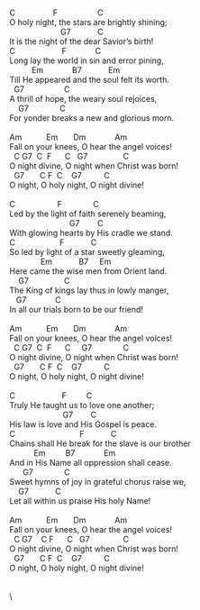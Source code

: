 \
C&nbsp;&nbsp;&nbsp;&nbsp;&nbsp;&nbsp;&nbsp;&nbsp;&nbsp;&nbsp;&nbsp;&nbsp;&nbsp;&nbsp;&nbsp;&nbsp;&nbsp;F&nbsp;&nbsp;&nbsp;&nbsp;&nbsp;&nbsp;&nbsp;&nbsp;&nbsp;&nbsp;&nbsp;&nbsp;&nbsp;&nbsp;&nbsp;&nbsp;&nbsp;&nbsp;C\
O&nbsp;holy&nbsp;night,&nbsp;the&nbsp;stars&nbsp;are&nbsp;brightly&nbsp;shining;\
&nbsp;&nbsp;&nbsp;&nbsp;&nbsp;&nbsp;&nbsp;&nbsp;&nbsp;&nbsp;&nbsp;&nbsp;&nbsp;&nbsp;&nbsp;&nbsp;&nbsp;&nbsp;&nbsp;&nbsp;&nbsp;&nbsp;&nbsp;G7&nbsp;&nbsp;&nbsp;&nbsp;&nbsp;&nbsp;&nbsp;&nbsp;&nbsp;&nbsp;&nbsp;&nbsp;C\
It&nbsp;is&nbsp;the&nbsp;night&nbsp;of&nbsp;the&nbsp;dear&nbsp;Savior’s&nbsp;birth!\
C&nbsp;&nbsp;&nbsp;&nbsp;&nbsp;&nbsp;&nbsp;&nbsp;&nbsp;&nbsp;&nbsp;&nbsp;&nbsp;&nbsp;&nbsp;&nbsp;&nbsp;&nbsp;&nbsp;&nbsp;&nbsp;F&nbsp;&nbsp;&nbsp;&nbsp;&nbsp;&nbsp;&nbsp;&nbsp;&nbsp;&nbsp;&nbsp;&nbsp;&nbsp;C\
Long&nbsp;lay&nbsp;the&nbsp;world&nbsp;in&nbsp;sin&nbsp;and&nbsp;error&nbsp;pining,\
&nbsp;&nbsp;&nbsp;&nbsp;&nbsp;&nbsp;&nbsp;&nbsp;&nbsp;&nbsp;Em&nbsp;&nbsp;&nbsp;&nbsp;&nbsp;&nbsp;&nbsp;&nbsp;&nbsp;&nbsp;&nbsp;&nbsp;&nbsp;B7&nbsp;&nbsp;&nbsp;&nbsp;&nbsp;&nbsp;&nbsp;&nbsp;&nbsp;&nbsp;&nbsp;&nbsp;Em\
Till&nbsp;He&nbsp;appeared&nbsp;and&nbsp;the&nbsp;soul&nbsp;felt&nbsp;its&nbsp;worth.\
&nbsp;&nbsp;G7&nbsp;&nbsp;&nbsp;&nbsp;&nbsp;&nbsp;&nbsp;&nbsp;&nbsp;&nbsp;&nbsp;&nbsp;&nbsp;&nbsp;&nbsp;&nbsp;&nbsp;&nbsp;C&nbsp;&nbsp;&nbsp;&nbsp;&nbsp;&nbsp;&nbsp;&nbsp;&nbsp;&nbsp;&nbsp;&nbsp;\
A&nbsp;thrill&nbsp;of&nbsp;hope,&nbsp;the&nbsp;weary&nbsp;soul&nbsp;rejoices,\
&nbsp;&nbsp;&nbsp;&nbsp;G7&nbsp;&nbsp;&nbsp;&nbsp;&nbsp;&nbsp;&nbsp;&nbsp;&nbsp;&nbsp;&nbsp;&nbsp;&nbsp;&nbsp;C&nbsp;&nbsp;&nbsp;&nbsp;&nbsp;&nbsp;&nbsp;&nbsp;&nbsp;&nbsp;&nbsp;&nbsp;&nbsp;&nbsp;&nbsp;&nbsp;\
For&nbsp;yonder&nbsp;breaks&nbsp;a&nbsp;new&nbsp;and&nbsp;glorious&nbsp;morn.\
\
Am&nbsp;&nbsp;&nbsp;&nbsp;&nbsp;&nbsp;&nbsp;&nbsp;&nbsp;&nbsp;&nbsp;Em&nbsp;&nbsp;&nbsp;&nbsp;&nbsp;&nbsp;&nbsp;Dm&nbsp;&nbsp;&nbsp;&nbsp;&nbsp;&nbsp;&nbsp;&nbsp;&nbsp;&nbsp;&nbsp;&nbsp;&nbsp;Am\
Fall&nbsp;on&nbsp;your&nbsp;knees,&nbsp;O&nbsp;hear&nbsp;the&nbsp;angel&nbsp;voices!\
&nbsp;&nbsp;C&nbsp;G7&nbsp;&nbsp;C&nbsp;&nbsp;F&nbsp;&nbsp;&nbsp;&nbsp;&nbsp;&nbsp;C&nbsp;&nbsp;&nbsp;G7&nbsp;&nbsp;&nbsp;&nbsp;&nbsp;&nbsp;&nbsp;&nbsp;&nbsp;&nbsp;&nbsp;&nbsp;&nbsp;&nbsp;&nbsp;&nbsp;C\
O&nbsp;night&nbsp;divine,&nbsp;O&nbsp;night&nbsp;when&nbsp;Christ&nbsp;was&nbsp;born!\
&nbsp;&nbsp;G7&nbsp;&nbsp;&nbsp;&nbsp;&nbsp;&nbsp;&nbsp;C&nbsp;F&nbsp;&nbsp;C&nbsp;&nbsp;&nbsp;&nbsp;G7&nbsp;&nbsp;&nbsp;&nbsp;&nbsp;&nbsp;&nbsp;&nbsp;&nbsp;&nbsp;C\
O&nbsp;night,&nbsp;O&nbsp;holy&nbsp;night,&nbsp;O&nbsp;night&nbsp;divine!\
\
C&nbsp;&nbsp;&nbsp;&nbsp;&nbsp;&nbsp;&nbsp;&nbsp;&nbsp;&nbsp;&nbsp;&nbsp;&nbsp;&nbsp;&nbsp;&nbsp;&nbsp;&nbsp;&nbsp;F&nbsp;&nbsp;&nbsp;&nbsp;&nbsp;&nbsp;&nbsp;&nbsp;&nbsp;&nbsp;&nbsp;&nbsp;&nbsp;&nbsp;C\
Led&nbsp;by&nbsp;the&nbsp;light&nbsp;of&nbsp;faith&nbsp;serenely&nbsp;beaming,\
&nbsp;&nbsp;&nbsp;&nbsp;&nbsp;&nbsp;&nbsp;&nbsp;&nbsp;&nbsp;&nbsp;&nbsp;&nbsp;&nbsp;&nbsp;&nbsp;&nbsp;&nbsp;&nbsp;&nbsp;&nbsp;&nbsp;&nbsp;&nbsp;&nbsp;&nbsp;&nbsp;G7&nbsp;&nbsp;&nbsp;&nbsp;&nbsp;&nbsp;&nbsp;&nbsp;C\
With&nbsp;glowing&nbsp;hearts&nbsp;by&nbsp;His&nbsp;cradle&nbsp;we&nbsp;stand.\
C&nbsp;&nbsp;&nbsp;&nbsp;&nbsp;&nbsp;&nbsp;&nbsp;&nbsp;&nbsp;&nbsp;&nbsp;&nbsp;&nbsp;&nbsp;&nbsp;&nbsp;&nbsp;&nbsp;&nbsp;F&nbsp;&nbsp;&nbsp;&nbsp;&nbsp;&nbsp;&nbsp;&nbsp;&nbsp;&nbsp;&nbsp;&nbsp;C\
So&nbsp;led&nbsp;by&nbsp;light&nbsp;of&nbsp;a&nbsp;star&nbsp;sweetly&nbsp;gleaming,\
&nbsp;&nbsp;&nbsp;&nbsp;&nbsp;&nbsp;&nbsp;&nbsp;&nbsp;&nbsp;&nbsp;&nbsp;&nbsp;&nbsp;Em&nbsp;&nbsp;&nbsp;&nbsp;&nbsp;&nbsp;&nbsp;&nbsp;&nbsp;&nbsp;&nbsp;&nbsp;B7&nbsp;&nbsp;&nbsp;&nbsp;&nbsp;Em\
Here&nbsp;came&nbsp;the&nbsp;wise&nbsp;men&nbsp;from&nbsp;Orient&nbsp;land.\
&nbsp;&nbsp;&nbsp;&nbsp;G7&nbsp;&nbsp;&nbsp;&nbsp;&nbsp;&nbsp;&nbsp;&nbsp;&nbsp;&nbsp;&nbsp;&nbsp;&nbsp;&nbsp;&nbsp;&nbsp;C\
The&nbsp;King&nbsp;of&nbsp;kings&nbsp;lay&nbsp;thus&nbsp;in&nbsp;lowly&nbsp;manger,\
&nbsp;&nbsp;&nbsp;G7&nbsp;&nbsp;&nbsp;&nbsp;&nbsp;&nbsp;&nbsp;&nbsp;&nbsp;&nbsp;&nbsp;&nbsp;&nbsp;C\
In&nbsp;all&nbsp;our&nbsp;trials&nbsp;born&nbsp;to&nbsp;be&nbsp;our&nbsp;friend!\
\
Am&nbsp;&nbsp;&nbsp;&nbsp;&nbsp;&nbsp;&nbsp;&nbsp;&nbsp;&nbsp;&nbsp;Em&nbsp;&nbsp;&nbsp;&nbsp;&nbsp;&nbsp;&nbsp;Dm&nbsp;&nbsp;&nbsp;&nbsp;&nbsp;&nbsp;&nbsp;&nbsp;&nbsp;&nbsp;&nbsp;&nbsp;&nbsp;Am\
Fall&nbsp;on&nbsp;your&nbsp;knees,&nbsp;O&nbsp;hear&nbsp;the&nbsp;angel&nbsp;voices!\
&nbsp;&nbsp;C&nbsp;G7&nbsp;&nbsp;C&nbsp;&nbsp;F&nbsp;&nbsp;&nbsp;&nbsp;&nbsp;&nbsp;C&nbsp;&nbsp;&nbsp;&nbsp;&nbsp;G7&nbsp;&nbsp;&nbsp;&nbsp;&nbsp;&nbsp;&nbsp;&nbsp;&nbsp;&nbsp;&nbsp;&nbsp;&nbsp;&nbsp;C\
O&nbsp;night&nbsp;divine,&nbsp;O&nbsp;night&nbsp;when&nbsp;Christ&nbsp;was&nbsp;born!\
&nbsp;&nbsp;G7&nbsp;&nbsp;&nbsp;&nbsp;&nbsp;&nbsp;&nbsp;C&nbsp;F&nbsp;&nbsp;C&nbsp;&nbsp;&nbsp;&nbsp;G7&nbsp;&nbsp;&nbsp;&nbsp;&nbsp;&nbsp;&nbsp;&nbsp;&nbsp;&nbsp;C\
O&nbsp;night,&nbsp;O&nbsp;holy&nbsp;night,&nbsp;O&nbsp;night&nbsp;divine!\
\
C&nbsp;&nbsp;&nbsp;&nbsp;&nbsp;&nbsp;&nbsp;&nbsp;&nbsp;&nbsp;&nbsp;&nbsp;&nbsp;&nbsp;&nbsp;&nbsp;&nbsp;&nbsp;&nbsp;&nbsp;&nbsp;F&nbsp;&nbsp;&nbsp;&nbsp;&nbsp;&nbsp;&nbsp;&nbsp;&nbsp;C\
Truly&nbsp;He&nbsp;taught&nbsp;us&nbsp;to&nbsp;love&nbsp;one&nbsp;another;\
&nbsp;&nbsp;&nbsp;&nbsp;&nbsp;&nbsp;&nbsp;&nbsp;&nbsp;&nbsp;&nbsp;&nbsp;&nbsp;&nbsp;&nbsp;&nbsp;&nbsp;&nbsp;&nbsp;&nbsp;&nbsp;&nbsp;&nbsp;&nbsp;G7&nbsp;&nbsp;&nbsp;&nbsp;&nbsp;&nbsp;&nbsp;&nbsp;C\
His&nbsp;law&nbsp;is&nbsp;love&nbsp;and&nbsp;His&nbsp;Gospel&nbsp;is&nbsp;peace.\
C&nbsp;&nbsp;&nbsp;&nbsp;&nbsp;&nbsp;&nbsp;&nbsp;&nbsp;&nbsp;&nbsp;&nbsp;&nbsp;&nbsp;&nbsp;&nbsp;&nbsp;&nbsp;&nbsp;&nbsp;&nbsp;&nbsp;&nbsp;&nbsp;&nbsp;&nbsp;&nbsp;&nbsp;&nbsp;F&nbsp;&nbsp;&nbsp;&nbsp;&nbsp;&nbsp;&nbsp;&nbsp;&nbsp;&nbsp;&nbsp;&nbsp;C\
Chains&nbsp;shall&nbsp;He&nbsp;break&nbsp;for&nbsp;the&nbsp;slave&nbsp;is&nbsp;our&nbsp;brother\
&nbsp;&nbsp;&nbsp;&nbsp;&nbsp;&nbsp;&nbsp;&nbsp;&nbsp;&nbsp;&nbsp;Em&nbsp;&nbsp;&nbsp;&nbsp;&nbsp;&nbsp;&nbsp;&nbsp;&nbsp;B7&nbsp;&nbsp;&nbsp;&nbsp;&nbsp;&nbsp;&nbsp;&nbsp;&nbsp;&nbsp;&nbsp;&nbsp;&nbsp;Em\
And&nbsp;in&nbsp;His&nbsp;Name&nbsp;all&nbsp;oppression&nbsp;shall&nbsp;cease.\
&nbsp;&nbsp;&nbsp;&nbsp;&nbsp;&nbsp;G7&nbsp;&nbsp;&nbsp;&nbsp;&nbsp;&nbsp;&nbsp;&nbsp;&nbsp;&nbsp;&nbsp;&nbsp;&nbsp;&nbsp;C\
Sweet&nbsp;hymns&nbsp;of&nbsp;joy&nbsp;in&nbsp;grateful&nbsp;chorus&nbsp;raise&nbsp;we,\
&nbsp;&nbsp;&nbsp;&nbsp;G7&nbsp;&nbsp;&nbsp;&nbsp;&nbsp;&nbsp;&nbsp;&nbsp;&nbsp;&nbsp;&nbsp;&nbsp;C\
Let&nbsp;all&nbsp;within&nbsp;us&nbsp;praise&nbsp;His&nbsp;holy&nbsp;Name!\
\
Am&nbsp;&nbsp;&nbsp;&nbsp;&nbsp;&nbsp;&nbsp;&nbsp;&nbsp;&nbsp;&nbsp;Em&nbsp;&nbsp;&nbsp;&nbsp;&nbsp;&nbsp;&nbsp;Dm&nbsp;&nbsp;&nbsp;&nbsp;&nbsp;&nbsp;&nbsp;&nbsp;&nbsp;&nbsp;&nbsp;&nbsp;&nbsp;Am\
Fall&nbsp;on&nbsp;your&nbsp;knees,&nbsp;O&nbsp;hear&nbsp;the&nbsp;angel&nbsp;voices!\
&nbsp;&nbsp;C&nbsp;G7&nbsp;&nbsp;&nbsp;&nbsp;C&nbsp;F&nbsp;&nbsp;&nbsp;&nbsp;&nbsp;&nbsp;C&nbsp;&nbsp;&nbsp;G7&nbsp;&nbsp;&nbsp;&nbsp;&nbsp;&nbsp;&nbsp;&nbsp;&nbsp;&nbsp;&nbsp;&nbsp;&nbsp;&nbsp;&nbsp;C\
O&nbsp;night&nbsp;divine,&nbsp;O&nbsp;night&nbsp;when&nbsp;Christ&nbsp;was&nbsp;born!\
&nbsp;&nbsp;G7&nbsp;&nbsp;&nbsp;&nbsp;&nbsp;&nbsp;&nbsp;C&nbsp;F&nbsp;&nbsp;C&nbsp;&nbsp;&nbsp;&nbsp;G7&nbsp;&nbsp;&nbsp;&nbsp;&nbsp;&nbsp;&nbsp;&nbsp;&nbsp;&nbsp;C\
O&nbsp;night,&nbsp;O&nbsp;holy&nbsp;night,&nbsp;O&nbsp;night&nbsp;divine!\
\
\
\
